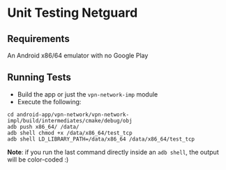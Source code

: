 # Unit Testing Netguard

## Requirements
An Android x86/64 emulator with no Google Play

## Running Tests
* Build the app or just the `vpn-network-imp` module
* Execute the following:
```
cd android-app/vpn-network/vpn-network-impl/build/intermediates/cmake/debug/obj
adb push x86_64/ /data/
adb shell chmod +x /data/x86_64/test_tcp
adb shell LD_LIBRARY_PATH=/data/x86_64 /data/x86_64/test_tcp
```

__Note__: if you run the last command directly inside an `adb shell`, the output will be color-coded :)